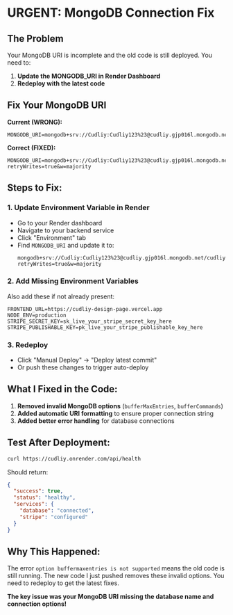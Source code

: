 # URGENT: MongoDB Connection Fix

## The Problem
Your MongoDB URI is incomplete and the old code is still deployed. You need to:

1. **Update the MONGODB_URI in Render Dashboard**
2. **Redeploy with the latest code**

## Fix Your MongoDB URI

**Current (WRONG):**
```
MONGODB_URI=mongodb+srv://Cudliy:Cudliy123%23@cudliy.gjp016l.mongodb.net/
```

**Correct (FIXED):**
```
MONGODB_URI=mongodb+srv://Cudliy:Cudliy123%23@cudliy.gjp016l.mongodb.net/cudliy?retryWrites=true&w=majority
```

## Steps to Fix:

### 1. Update Environment Variable in Render
- Go to your Render dashboard
- Navigate to your backend service
- Click "Environment" tab
- Find `MONGODB_URI` and update it to:
  ```
  mongodb+srv://Cudliy:Cudliy123%23@cudliy.gjp016l.mongodb.net/cudliy?retryWrites=true&w=majority
  ```

### 2. Add Missing Environment Variables
Also add these if not already present:
```
FRONTEND_URL=https://cudliy-design-page.vercel.app
NODE_ENV=production
STRIPE_SECRET_KEY=sk_live_your_stripe_secret_key_here
STRIPE_PUBLISHABLE_KEY=pk_live_your_stripe_publishable_key_here
```

### 3. Redeploy
- Click "Manual Deploy" → "Deploy latest commit"
- Or push these changes to trigger auto-deploy

## What I Fixed in the Code:

1. **Removed invalid MongoDB options** (`bufferMaxEntries`, `bufferCommands`)
2. **Added automatic URI formatting** to ensure proper connection string
3. **Added better error handling** for database connections

## Test After Deployment:

```bash
curl https://cudliy.onrender.com/api/health
```

Should return:
```json
{
  "success": true,
  "status": "healthy",
  "services": {
    "database": "connected",
    "stripe": "configured"
  }
}
```

## Why This Happened:

The error `option buffermaxentries is not supported` means the old code is still running. The new code I just pushed removes these invalid options. You need to redeploy to get the latest fixes.

**The key issue was your MongoDB URI missing the database name and connection options!**
